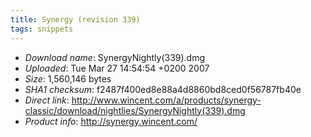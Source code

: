 ```yaml
---
title: Synergy (revision 339)
tags: snippets
---
```


-   *Download name*: SynergyNightly(339).dmg
-   *Uploaded*: Tue Mar 27 14:54:54 +0200 2007
-   *Size*: 1,560,146 bytes
-   *SHA1 checksum*: f2487f400ed8e88a4d8860bd8ced0f56787fb40e
-   *Direct link*: <http://www.wincent.com/a/products/synergy-classic/download/nightlies/SynergyNightly(339).dmg>
-   *Product info*: <http://synergy.wincent.com/>
